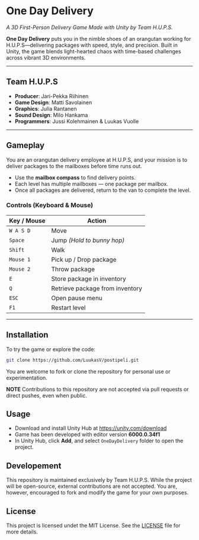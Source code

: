 # One Day Delivery 
*A 3D First-Person Delivery Game Made with Unity by Team H.U.P.S.*

**One Day Delivery** puts you in the nimble shoes of an orangutan working for H.U.P.S—delivering packages with speed, style, and precision. Built in Unity, the game blends light-hearted chaos with time-based challenges across vibrant 3D environments.

---

## Team H.U.P.S

- **Producer**: Jari-Pekka Riihinen  
- **Game Design**: Matti Savolainen  
- **Graphics**: Julia Rantanen  
- **Sound Design**: Milo Hankama  
- **Programmers**: Jussi Kolehmainen & Luukas Vuolle  

---

## Gameplay

You are an orangutan delivery employee at H.U.P.S, and your mission is to deliver packages to the mailboxes before time runs out.

- Use the **mailbox compass** to find delivery points.
- Each level has multiple mailboxes — one package per mailbox.
- Once all packages are delivered, return to the van to complete the level.

### Controls (Keyboard & Mouse)

| Key / Mouse       | Action                          |
|-------------------|---------------------------------|
| `W A S D`         | Move                            |
| `Space`           | Jump *(Hold to bunny hop)*      |
| `Shift`           | Walk                            |
| `Mouse 1`         | Pick up / Drop package          |
| `Mouse 2`         | Throw package                   |
| `E`               | Store package in inventory      |
| `Q`               | Retrieve package from inventory |
| `ESC`             | Open pause menu                 |
| `F1`              | Restart level                   |

---

## Installation

To try the game or explore the code:

```bash
git clone https://github.com/LuukasV/postipeli.git
```

You are welcome to fork or clone the repository for personal use or experimentation.

**NOTE** Contributions to this repository are not accepted via pull requests or direct pushes, even when public.

## Usage
- Download and install Unity Hub at https://unity.com/download
- Game has been developed with editor version **6000.0.34f1**
- In Unity Hub, click **Add**, and select `OneDayDelivery` folder to open the project.

## Developement
This repository is maintained exclusively by Team H.U.P.S. While the project will be open-source, external contributions are not accepted. You are, however, encouraged to fork and modify the game for your own purposes.

## License
This project is licensed undet the MIT License. See the [LICENSE](LICENSE.txt) file for more details.